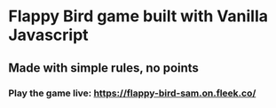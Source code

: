 # Flappy Bird game built with Vanilla Javascript

## Made with simple rules, no points 

### Play the game live: https://flappy-bird-sam.on.fleek.co/